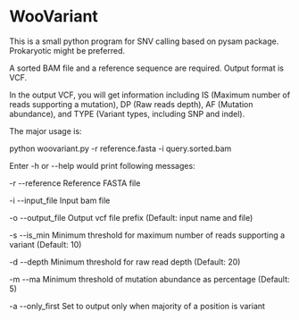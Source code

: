 # WooVariant
This is a small python program for SNV calling based on pysam package. Prokaryotic might be preferred.

A sorted BAM file and a reference sequence are required. Output format is VCF.

In the output VCF, you will get information including IS (Maximum number of reads supporting a mutation), DP (Raw reads depth), AF (Mutation abundance), and TYPE (Variant types, including SNP and indel).

The major usage is:

python woovariant.py -r reference.fasta -i query.sorted.bam

Enter -h or --help would print following messages:

-r --reference    Reference FASTA file

-i --input_file   Input bam file

-o --output_file  Output vcf file prefix (Default: input name and file)

-s --is_min       Minimum threshold for maximum number of reads supporting a variant (Default: 10)

-d --depth        Minimum threshold for raw read depth (Default: 20)

-m --ma           Minimum threshold of mutation abundance as percentage (Default: 5)

-a --only_first   Set to output only when majority of a position is variant
